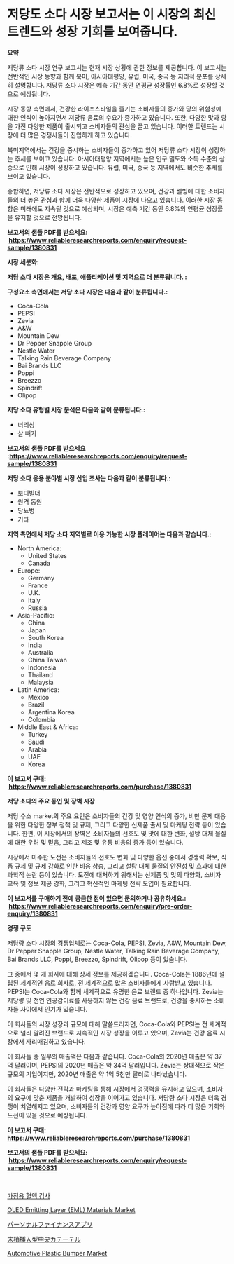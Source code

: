 <p><h1>저당도 소다 시장 보고서는 이 시장의 최신 트렌드와 성장 기회를 보여줍니다.</h1></p><p><strong>요약</strong></p>
<p><p>저당류 소다 시장 연구 보고서는 현재 시장 상황에 관한 정보를 제공합니다. 이 보고서는 전반적인 시장 동향과 함께 북미, 아시아태평양, 유럽, 미국, 중국 등 지리적 분포를 상세히 설명합니다. 저당류 소다 시장은 예측 기간 동안 연평균 성장률인 6.8%로 성장할 것으로 예상됩니다.</p><p>시장 동향 측면에서, 건강한 라이프스타일을 즐기는 소비자들의 증가와 당의 위험성에 대한 인식이 높아지면서 저당류 음료의 수요가 증가하고 있습니다. 또한, 다양한 맛과 향을 가진 다양한 제품이 출시되고 소비자들의 관심을 끌고 있습니다. 이러한 트렌드는 시장에 더 많은 경쟁사들이 진입하게 하고 있습니다.</p><p>북미지역에서는 건강을 중시하는 소비자들이 증가하고 있어 저당류 소다 시장이 성장하는 추세를 보이고 있습니다. 아시아태평양 지역에서는 높은 인구 밀도와 소득 수준의 상승으로 인해 시장이 성장하고 있습니다. 유럽, 미국, 중국 등 지역에서도 비슷한 추세를 보이고 있습니다.</p><p>종합하면, 저당류 소다 시장은 전반적으로 성장하고 있으며, 건강과 웰빙에 대한 소비자들의 더 높은 관심과 함께 더욱 다양한 제품이 시장에 나오고 있습니다. 이러한 시장 동향은 미래에도 지속될 것으로 예상되며, 시장은 예측 기간 동안 6.8%의 연평균 성장률을 유지할 것으로 전망됩니다.</p></p>
<p><strong>보고서의 샘플 PDF를 받으세요: &nbsp;<a href="https://www.reliableresearchreports.com/enquiry/request-sample/1380831">https://www.reliableresearchreports.com/enquiry/request-sample/1380831</a></strong></p>
<p><strong>시장 세분화:</strong></p>
<p><strong> 저당 소다 시장은 개요, 배포, 애플리케이션 및 지역으로 더 분류됩니다. :</strong></p>
<p><strong>구성요소 측면에서는 저당 소다 시장은 다음과 같이 분류됩니다.:</strong></p>
<p><ul><li>Coca-Cola</li><li>PEPSI</li><li>Zevia</li><li>A&W</li><li>Mountain Dew</li><li>Dr Pepper Snapple Group</li><li>Nestle Water</li><li>Talking Rain Beverage Company</li><li>Bai Brands LLC</li><li>Poppi</li><li>Breezzo</li><li>Spindrift</li><li>Olipop</li></ul></p>
<p><strong> 저당 소다 유형별 시장 분석은 다음과 같이 분류됩니다.:</strong></p>
<p><ul><li>너리싱</li><li>살 빼기</li></ul></p>
<p><strong>보고서의 샘플 PDF를 받으세요 :<a href="https://www.reliableresearchreports.com/enquiry/request-sample/1380831">https://www.reliableresearchreports.com/enquiry/request-sample/1380831</a></strong></p>
<p><strong> 저당 소다 응용 분야별 시장 산업 조사는 다음과 같이 분류됩니다.:</strong></p>
<p><ul><li>보디빌더</li><li>원격 동원</li><li>당뇨병</li><li>기타</li></ul></p>
<p><strong>지역 측면에서 저당 소다 지역별로 이용 가능한 시장 플레이어는 다음과 같습니다.:</strong></p>
<p><ul>
    <li>
        North America:
        <ul>
            <li>United States</li>
            <li>Canada</li>
        </ul>
    </li>
    <li>
        Europe:
        <ul>
            <li>Germany</li>
            <li>France</li>
            <li>U.K.</li>
            <li>Italy</li>
            <li>Russia</li>
        </ul>
    </li>
    <li>
        Asia-Pacific:
        <ul>
            <li>China</li>
            <li>Japan</li>
            <li>South Korea</li>
            <li>India</li>
            <li>Australia</li>
            <li>China Taiwan</li>
            <li>Indonesia</li>
            <li>Thailand</li>
            <li>Malaysia</li>
        </ul>
    </li>
    <li>
        Latin America:
        <ul>
            <li>Mexico</li>
            <li>Brazil</li>
            <li>Argentina Korea</li>
            <li>Colombia</li>
        </ul>
    </li>
    <li>
        Middle East & Africa:
        <ul>
            <li>Turkey</li>
            <li>Saudi</li>
            <li>Arabia</li>
            <li>UAE</li>
            <li>Korea</li>
        </ul>
    </li>
    </ul></p>
<p><strong>이 보고서 구매: &nbsp;<a href="https://www.reliableresearchreports.com/purchase/1380831">https://www.reliableresearchreports.com/purchase/1380831</a></strong></p>
<p><strong>저당 소다의 주요 동인 및 장벽 시장</strong></p>
<p><p>저당 수소 market의 주요 요인은 소비자들의 건강 및 영양 인식의 증가, 비만 문제 대응을 위한 다양한 정부 정책 및 규제, 그리고 다양한 신제품 출시 및 마케팅 전략 등이 있습니다. 한편, 이 시장에서의 장벽은 소비자들의 선호도 및 맛에 대한 변화, 설탕 대체 물질에 대한 우려 및 믿음, 그리고 제조 및 유통 비용의 증가 등이 있습니다.</p><p>시장에서 마주한 도전은 소비자들의 선호도 변화 및 다양한 옵션 중에서 경쟁력 확보, 식품 규제 및 규제 강화로 인한 비용 상승, 그리고 설탕 대체 물질의 안전성 및 효과에 대한 과학적 논란 등이 있습니다. 도전에 대처하기 위해서는 신제품 및 맛의 다양화, 소비자 교육 및 정보 제공 강화, 그리고 혁신적인 마케팅 전략 도입이 필요합니다.</p></p>
<p><strong>이 보고서를 구매하기 전에 궁금한 점이 있으면 문의하거나 공유하세요.: &nbsp;<a href="https://www.reliableresearchreports.com/enquiry/pre-order-enquiry/1380831">https://www.reliableresearchreports.com/enquiry/pre-order-enquiry/1380831</a></strong></p>
<p><strong>경쟁 구도</strong></p>
<p><p>저당량 소다 시장의 경쟁업체로는 Coca-Cola, PEPSI, Zevia, A&W, Mountain Dew, Dr Pepper Snapple Group, Nestle Water, Talking Rain Beverage Company, Bai Brands LLC, Poppi, Breezzo, Spindrift, Olipop 등이 있습니다. </p><p>그 중에서 몇 개 회사에 대해 상세 정보를 제공하겠습니다. Coca-Cola는 1886년에 설립된 세계적인 음료 회사로, 전 세계적으로 많은 소비자들에게 사랑받고 있습니다. PEPSI는 Coca-Cola와 함께 세계적으로 유명한 음료 브랜드 중 하나입니다. Zevia는 저당량 및 천연 인공감미료를 사용하지 않는 건강 음료 브랜드로, 건강을 중시하는 소비자들 사이에서 인기가 있습니다.</p><p>이 회사들의 시장 성장과 규모에 대해 말씀드리자면, Coca-Cola와 PEPSI는 전 세계적으로 널리 알려진 브랜드로 지속적인 시장 성장을 이루고 있으며, Zevia는 건강 음료 시장에서 자리매김하고 있습니다.</p><p>이 회사들 중 일부의 매출액은 다음과 같습니다. Coca-Cola의 2020년 매출은 약 37억 달러이며, PEPSI의 2020년 매출은 약 34억 달러입니다. Zevia는 상대적으로 작은 규모의 기업이지만, 2020년 매출은 약 1억 5천만 달러로 나타났습니다. </p><p>이 회사들은 다양한 전략과 마케팅을 통해 시장에서 경쟁력을 유지하고 있으며, 소비자의 요구에 맞춘 제품을 개발하여 성장을 이어가고 있습니다. 저당량 소다 시장은 더욱 경쟁이 치열해지고 있으며, 소비자들의 건강과 영양 요구가 높아짐에 따라 더 많은 기회와 도전이 있을 것으로 예상됩니다.</p></p>
<p><strong>이 보고서 구매: &nbsp; <a href="https://www.reliableresearchreports.com/purchase/1380831">https://www.reliableresearchreports.com/purchase/1380831</a></strong></p>
<p><strong>보고서의 샘플 PDF를 받으세요: &nbsp;<a href="https://www.reliableresearchreports.com/enquiry/request-sample/1380831">https://www.reliableresearchreports.com/enquiry/request-sample/1380831</a></strong><strong></strong></p>
<p>&nbsp;</p>
<p><p><a href="https://github.com/BrettWeberrt8767765/Market-Research-Report-List-1/blob/main/247995111972.md">가정용 혈액 검사</a></p><p><a href="https://github.com/yoshih12/Market-Research-Report-List-2/blob/main/oled-emitting-layer-eml-materials-market.md">OLED Emitting Layer (EML) Materials Market</a></p><p><a href="https://github.com/hilmi-2a/Market-Research-Report-List-1/blob/main/146680312972.md">パーソナルファイナンスアプリ</a></p><p><a href="https://github.com/jkjreqjscoxx7/Market-Research-Report-List-1/blob/main/945639512971.md">末梢挿入型中央カテーテル</a></p><p><a href="https://issuu.com/reportprime-2/docs/automotive-plastic-bumper-market-size-2030.pptx">Automotive Plastic Bumper Market</a></p></p>